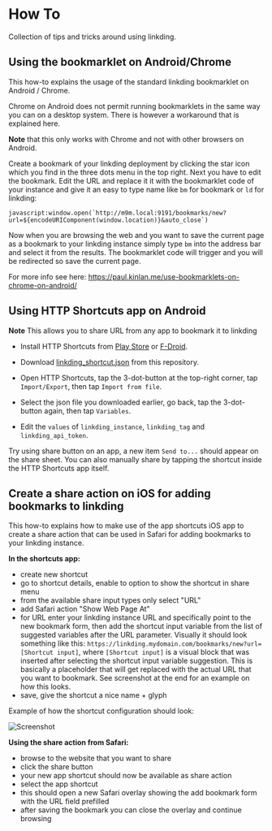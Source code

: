 # How To

Collection of tips and tricks around using linkding.

## Using the bookmarklet on Android/Chrome

This how-to explains the usage of the standard linkding bookmarklet on Android / Chrome. 

Chrome on Android does not permit running bookmarklets in the same way you can on a desktop system. There is however a workaround that is explained here.

**Note** that this only works with Chrome and not with other browsers on Android.

Create a bookmark of your linkding deployment by clicking the star icon which you find in the three dots menu in the top right. Next you have to edit the bookmark. Edit the URL and replace it it with the bookmarklet code of your instance and give it an easy to type name like `bm` for bookmark or `ld` for linkding:

```
javascript:window.open(`http://m9m.local:9191/bookmarks/new?url=${encodeURIComponent(window.location)}&auto_close`)
```

Now when you are browsing the web and you want to save the current page as a bookmark to your linkding instance simply type `bm` into the address bar and select it from the results. The bookmarklet code will trigger and you will be redirected so save the current page.

For more info see here: https://paul.kinlan.me/use-bookmarklets-on-chrome-on-android/

## Using HTTP Shortcuts app on Android

**Note** This allows you to share URL from any app to bookmark it to linkding

- Install HTTP Shortcuts from [Play Store](https://play.google.com/store/apps/details?id=ch.rmy.android.http_shortcuts) or [F-Droid](https://f-droid.org/en/packages/ch.rmy.android.http_shortcuts/).

- Download [linkding_shortcut.json](/docs/linkding_shortcut.json) from this repository.

- Open HTTP Shortcuts, tap the 3-dot-button at the top-right corner, tap `Import/Export`, then tap `Import from file`.

- Select the json file you downloaded earlier, go back, tap the 3-dot-button again, then tap `Variables`.

- Edit the `values` of `linkding_instance`, `linkding_tag` and `linkding_api_token`.

Try using share button on an app, a new item `Send to...` should appear on the share sheet. You can also manually share by tapping the shortcut inside the HTTP Shortcuts app itself.

## Create a share action on iOS for adding bookmarks to linkding

This how-to explains how to make use of the app shortcuts iOS app to create a share action that can be used in Safari for adding bookmarks to your linkding instance.

**In the shortcuts app:**
- create new shortcut
- go to shortcut details, enable to option to show the shortcut in share menu
- from the available share input types only select "URL"
- add Safari action "Show Web Page At"
- for URL enter your linkding instance URL and specifically point to the new bookmark form, then add the shortcut input variable from the list of suggested variables after the URL parameter. Visually it should look something like this: `https://linkding.mydomain.com/bookmarks/new?url=[Shortcut input]`, where `[Shortcut input]` is a visual block that was inserted after selecting the shortcut input variable suggestion. This is basically a placeholder that will get replaced with the actual URL that you want to bookmark. See screenshot at the end for an example on how this looks.
- save, give the shortcut a nice name + glyph

Example of how the shortcut configuration should look:

![Screenshot](/docs/ios-app-shortcut-example.png?raw=true "Screenshot demonstrating how to insert the input placeholder into the URL")

**Using the share action from Safari:**
- browse to the website that you want to share
- click the share button
- your new app shortcut should now be available as share action
- select the app shortcut
- this should open a new Safari overlay showing the add bookmark form with the URL field prefilled
- after saving the bookmark you can close the overlay and continue browsing

